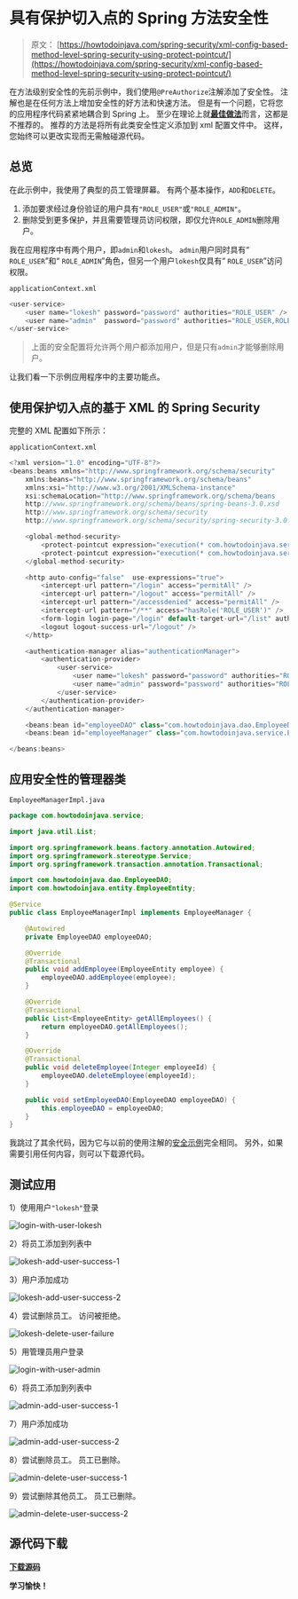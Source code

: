 # 具有保护切入点的 Spring 方法安全性

> 原文： [https://howtodoinjava.com/spring-security/xml-config-based-method-level-spring-security-using-protect-pointcut/](https://howtodoinjava.com/spring-security/xml-config-based-method-level-spring-security-using-protect-pointcut/)

在方法级别安全性的先前示例中，我们使用`@PreAuthorize`注解添加了安全性。 注解也是在任何方法上增加安全性的好方法和快速方法。 但是有一个问题，它将您的应用程序代码紧紧地耦合到 Spring 上。 至少在理论上就[**最佳做法**](https://howtodoinjava.com/java-best-practices/)而言，这都是不推荐的。 推荐的方法是将所有此类安全性定义添加到 xml 配置文件中。 这样，您始终可以更改实现而无需触碰源代码。

## 总览

在此示例中，我使用了典型的员工管理屏幕。 有两个基本操作，`ADD`和`DELETE`。

1.  添加要求经过身份验证的用户具有`"ROLE_USER"`或`"ROLE_ADMIN"`。
2.  删除受到更多保护，并且需要管理员访问权限，即仅允许`ROLE_ADMIN`删除用户。

我在应用程序中有两个用户，即`admin`和`lokesh`。 `admin`用户同时具有“ `ROLE_USER`”和“ `ROLE_ADMIN`”角色，但另一个用户`lokesh`仅具有“ `ROLE_USER`”访问权限。

`applicationContext.xml`

```java
<user-service>
	<user name="lokesh" password="password" authorities="ROLE_USER" />
	<user name="admin"  password="password" authorities="ROLE_USER,ROLE_ADMIN" />
</user-service>

```

> 上面的安全配置将允许两个用户都添加用户，但是只有`admin`才能够删除用户。

让我们看一下示例应用程序中的主要功能点。

## 使用保护切入点的基于 XML 的 Spring Security

完整的 XML 配置如下所示：

`applicationContext.xml`

```java
<?xml version="1.0" encoding="UTF-8"?>
<beans:beans xmlns="http://www.springframework.org/schema/security"
	xmlns:beans="http://www.springframework.org/schema/beans" 
	xmlns:xsi="http://www.w3.org/2001/XMLSchema-instance"
	xsi:schemaLocation="http://www.springframework.org/schema/beans
	http://www.springframework.org/schema/beans/spring-beans-3.0.xsd
	http://www.springframework.org/schema/security
	http://www.springframework.org/schema/security/spring-security-3.0.3.xsd">

	<global-method-security>
		<protect-pointcut expression="execution(* com.howtodoinjava.service.*Impl.add*(..))" access="ROLE_USER"/>
		<protect-pointcut expression="execution(* com.howtodoinjava.service.*Impl.delete*(..))" access="ROLE_ADMIN"/>
	</global-method-security>

	<http auto-config="false"  use-expressions="true">
		<intercept-url pattern="/login" access="permitAll" />
		<intercept-url pattern="/logout" access="permitAll" />
		<intercept-url pattern="/accessdenied" access="permitAll" />
		<intercept-url pattern="/**" access="hasRole('ROLE_USER')" />
		<form-login login-page="/login" default-target-url="/list" authentication-failure-url="/accessdenied" />
		<logout logout-success-url="/logout" />
	</http>

	<authentication-manager alias="authenticationManager">
        <authentication-provider>
            <user-service>
                <user name="lokesh" password="password" authorities="ROLE_USER" />
                <user name="admin" password="password" authorities="ROLE_USER,ROLE_ADMIN" />
            </user-service>
        </authentication-provider>
    </authentication-manager>

    <beans:bean id="employeeDAO" class="com.howtodoinjava.dao.EmployeeDaoImpl" />
    <beans:bean id="employeeManager" class="com.howtodoinjava.service.EmployeeManagerImpl" />

</beans:beans>

```

## 应用安全性的管理器类

`EmployeeManagerImpl.java`

```java
package com.howtodoinjava.service;

import java.util.List;

import org.springframework.beans.factory.annotation.Autowired;
import org.springframework.stereotype.Service;
import org.springframework.transaction.annotation.Transactional;

import com.howtodoinjava.dao.EmployeeDAO;
import com.howtodoinjava.entity.EmployeeEntity;

@Service
public class EmployeeManagerImpl implements EmployeeManager {

	@Autowired
    private EmployeeDAO employeeDAO;

	@Override
	@Transactional
	public void addEmployee(EmployeeEntity employee) {
		employeeDAO.addEmployee(employee);
	}

	@Override
	@Transactional
	public List<EmployeeEntity> getAllEmployees() {
		return employeeDAO.getAllEmployees();
	}

	@Override
	@Transactional
	public void deleteEmployee(Integer employeeId) {
		employeeDAO.deleteEmployee(employeeId);
	}

	public void setEmployeeDAO(EmployeeDAO employeeDAO) {
		this.employeeDAO = employeeDAO;
	}
}

```

我跳过了其余代码，因为它与以前的使用注解的[安全示例](https://howtodoinjava.com/spring/spring-security/spring-3-method-level-security-example-using-preauthorize-and-secured/)完全相同。 另外，如果需要引用任何内容，则可以下载源代码。

## 测试应用

1）使用用户`"lokesh"`登录

![login-with-user-lokesh](img/9db76cb60037fe6e2cbbf134fd2e7e37.jpg)

2）将员工添加到列表中

![lokesh-add-user-success-1](img/c50af2e86a33d51eaf2efc15ae446383.jpg)

3）用户添加成功

![lokesh-add-user-success-2](img/62d1909911c0e26adb93acf161826dcb.jpg)

4）尝试删除员工。 访问被拒绝。

![lokesh-delete-user-failure](img/d6ee51cadf91a213aec95208fcd57a02.jpg)

5）用管理员用户登录

![login-with-user-admin](img/f271bfcc86778ed9cb19f484a853ea5b.jpg)

6）将员工添加到列表中

![admin-add-user-success-1](img/6ff16de44d3e40eae9bdc1366a14e4d7.jpg)

7）用户添加成功

![admin-add-user-success-2](img/f0f4c5a3890e538aade0101237f1a0bf.jpg)

8）尝试删除员工。 员工已删除。

![admin-delete-user-success-1](img/a2253145008313768f1f9c9d39e91cfb.jpg)

9）尝试删除其他员工。 员工已删除。

![admin-delete-user-success-2](img/c6586a02449a3b5b71c3030170022125.jpg)

## 源代码下载

[**下载源码**](https://drive.google.com/file/d/0B7yo2HclmjI4M0hha2JHWXdHOTQ/edit?usp=sharing)

**学习愉快！**